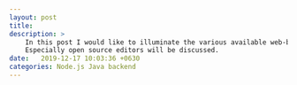 ```yaml
---
layout: post
title:  
description: >
    In this post I would like to illuminate the various available web-based IDEs. 
    Especially open source editors will be discussed.
date:   2019-12-17 10:03:36 +0630
categories: Node.js Java backend
---
```


